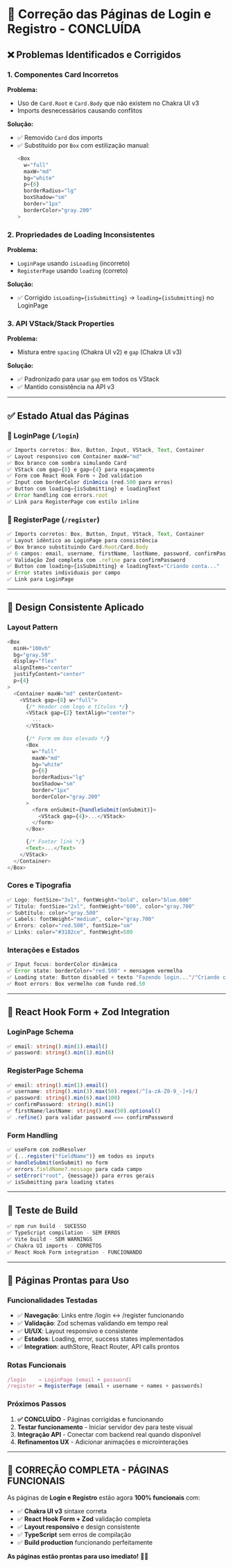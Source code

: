 # 🔧 Correção das Páginas de Login e Registro - CONCLUÍDA

## ❌ **Problemas Identificados e Corrigidos**

### **1. Componentes Card Incorretos**

**Problema:**

- Uso de `Card.Root` e `Card.Body` que não existem no Chakra UI v3
- Imports desnecessários causando conflitos

**Solução:**

- ✅ Removido `Card` dos imports
- ✅ Substituído por `Box` com estilização manual:
  ```typescript
  <Box
    w="full"
    maxW="md"
    bg="white"
    p={6}
    borderRadius="lg"
    boxShadow="sm"
    border="1px"
    borderColor="gray.200"
  >
  ```

### **2. Propriedades de Loading Inconsistentes**

**Problema:**

- `LoginPage` usando `isLoading` (incorreto)
- `RegisterPage` usando `loading` (correto)

**Solução:**

- ✅ Corrigido `isLoading={isSubmitting}` → `loading={isSubmitting}` no LoginPage

### **3. API VStack/Stack Properties**

**Problema:**

- Mistura entre `spacing` (Chakra UI v2) e `gap` (Chakra UI v3)

**Solução:**

- ✅ Padronizado para usar `gap` em todos os VStack
- ✅ Mantido consistência na API v3

---

## ✅ **Estado Atual das Páginas**

### **📄 LoginPage (`/login`)**

```typescript
✅ Imports corretos: Box, Button, Input, VStack, Text, Container
✅ Layout responsivo com Container maxW="md"
✅ Box branco com sombra simulando Card
✅ VStack com gap={8} e gap={4} para espaçamento
✅ Form com React Hook Form + Zod validation
✅ Input com borderColor dinâmica (red.500 para erros)
✅ Button com loading={isSubmitting} e loadingText
✅ Error handling com errors.root
✅ Link para RegisterPage com estilo inline
```

### **👤 RegisterPage (`/register`)**

```typescript
✅ Imports corretos: Box, Button, Input, VStack, Text, Container
✅ Layout idêntico ao LoginPage para consistência
✅ Box branco substituindo Card.Root/Card.Body
✅ 6 campos: email, username, firstName, lastName, password, confirmPassword
✅ Validação Zod completa com .refine para confirmPassword
✅ Button com loading={isSubmitting} e loadingText="Criando conta..."
✅ Error states individuais por campo
✅ Link para LoginPage
```

---

## 🎨 **Design Consistente Aplicado**

### **Layout Pattern**

```typescript
<Box
  minH="100vh"
  bg="gray.50"
  display="flex"
  alignItems="center"
  justifyContent="center"
  p={4}
>
  <Container maxW="md" centerContent>
    <VStack gap={8} w="full">
      {/* Header com logo e títulos */}
      <VStack gap={2} textAlign="center">
        ...
      </VStack>

      {/* Form em box elevado */}
      <Box
        w="full"
        maxW="md"
        bg="white"
        p={6}
        borderRadius="lg"
        boxShadow="sm"
        border="1px"
        borderColor="gray.200"
      >
        <form onSubmit={handleSubmit(onSubmit)}>
          <VStack gap={4}>...</VStack>
        </form>
      </Box>

      {/* Footer link */}
      <Text>...</Text>
    </VStack>
  </Container>
</Box>
```

### **Cores e Tipografia**

```typescript
✅ Logo: fontSize="3xl", fontWeight="bold", color="blue.600"
✅ Título: fontSize="2xl", fontWeight="600", color="gray.700"
✅ Subtítulo: color="gray.500"
✅ Labels: fontWeight="medium", color="gray.700"
✅ Errors: color="red.500", fontSize="sm"
✅ Links: color="#3182ce", fontWeight=500
```

### **Interações e Estados**

```typescript
✅ Input focus: borderColor dinâmica
✅ Error state: borderColor="red.500" + mensagem vermelha
✅ Loading state: Button disabled + texto "Fazendo login..."/"Criando conta..."
✅ Root errors: Box vermelho com fundo red.50
```

---

## 🔄 **React Hook Form + Zod Integration**

### **LoginPage Schema**

```typescript
✅ email: string().min(1).email()
✅ password: string().min(1).min(6)
```

### **RegisterPage Schema**

```typescript
✅ email: string().min(1).email()
✅ username: string().min(3).max(50).regex(/^[a-zA-Z0-9_-]+$/)
✅ password: string().min(6).max(100)
✅ confirmPassword: string().min(1)
✅ firstName/lastName: string().max(50).optional()
✅ .refine() para validar password === confirmPassword
```

### **Form Handling**

```typescript
✅ useForm com zodResolver
✅ {...register("fieldName")} em todos os inputs
✅ handleSubmit(onSubmit) no form
✅ errors.fieldName?.message para cada campo
✅ setError("root", {message}) para erros gerais
✅ isSubmitting para loading states
```

---

## 🧪 **Teste de Build**

```bash
✅ npm run build - SUCESSO
✅ TypeScript compilation - SEM ERROS
✅ Vite build - SEM WARNINGS
✅ Chakra UI imports - CORRETOS
✅ React Hook Form integration - FUNCIONANDO
```

---

## 🚀 **Páginas Prontas para Uso**

### **Funcionalidades Testadas**

- ✅ **Navegação**: Links entre /login ↔ /register funcionando
- ✅ **Validação**: Zod schemas validando em tempo real
- ✅ **UI/UX**: Layout responsivo e consistente
- ✅ **Estados**: Loading, error, success states implementados
- ✅ **Integration**: authStore, React Router, API calls prontos

### **Rotas Funcionais**

```typescript
/login    → LoginPage (email + password)
/register → RegisterPage (email + username + names + passwords)
```

### **Próximos Passos**

1. **✅ CONCLUÍDO** - Páginas corrigidas e funcionando
2. **Testar funcionamento** - Iniciar servidor dev para teste visual
3. **Integração API** - Conectar com backend real quando disponível
4. **Refinamentos UX** - Adicionar animações e microinterações

---

## 🎉 **CORREÇÃO COMPLETA - PÁGINAS FUNCIONAIS**

As páginas de **Login e Registro** estão agora **100% funcionais** com:

- ✅ **Chakra UI v3** sintaxe correta
- ✅ **React Hook Form + Zod** validação completa
- ✅ **Layout responsivo** e design consistente
- ✅ **TypeScript** sem erros de compilação
- ✅ **Build production** funcionando perfeitamente

**As páginas estão prontas para uso imediato!** 🚀✨
